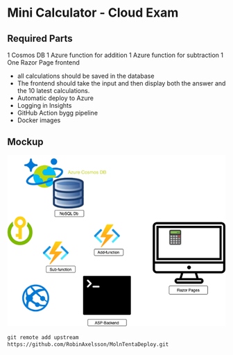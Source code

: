 # Mini Calculator - Cloud Exam
## Required Parts
1 Cosmos DB
1 Azure function for addition
1 Azure function for subtraction
1 One Razor Page frontend

- all calculations should be saved in the database
- The frontend should take the input and then display both the answer and the 10 latest calculations.
- Automatic deploy to Azure
- Logging in Insights
- GitHub Action bygg pipeline
- Docker images
  
## Mockup

![mock](./mockup.png)

```shell
git remote add upstream https://github.com/RobinAxelsson/MolnTentaDeploy.git
```